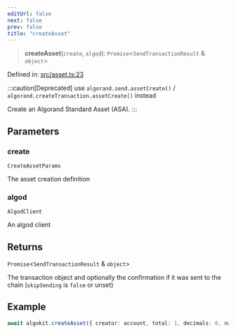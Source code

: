```yaml
---
editUrl: false
next: false
prev: false
title: "createAsset"
---
```


> **createAsset**(`create`, `algod`): `Promise`\<`SendTransactionResult` & `object`\>

Defined in: [src/asset.ts:23](https://github.com/algorandfoundation/algokit-utils-ts/blob/45957336d0cbf88c980c0a3343335a5e5e142c93/src/asset.ts#L23)

:::caution[Deprecated]
use `algorand.send.assetCreate()` / `algorand.createTransaction.assetCreate()` instead

Create an Algorand Standard Asset (ASA).
:::

## Parameters

### create

`CreateAssetParams`

The asset creation definition

### algod

`AlgodClient`

An algod client

## Returns

`Promise`\<`SendTransactionResult` & `object`\>

The transaction object and optionally the confirmation if it was sent to the chain (`skipSending` is `false` or unset)

## Example

```typescript
await algokit.createAsset({ creator: account, total: 1, decimals: 0, name: 'My asset' }, algod)
```
